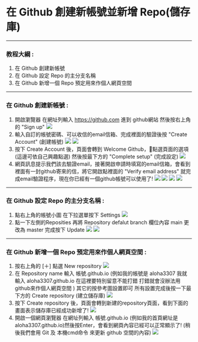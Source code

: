 # 在 Github 創建新帳號並新增 Repo(儲存庫)

-----

### 教程大綱 :

1. 在 Github 創建新帳號
2. 在 Github 設定 Repo 的主分支名稱
3. 在 Github 新增一個 Repo 預定用來作個人網頁空間

-----

### 在 Github 創建新帳號 :

1. 開啟瀏覽器 在網址列輸入 https://github.com 進到 github網站 然後按右上角的 "Sign up"
![](images/github-sign/github-sign-001.png)
2. 輸入自訂的帳號密碼、可以收信的email信箱、完成裡面的驗證後按 "Create Account" (創建帳號)
![](images/github-sign/github-sign-002-003.png)
![](images/github-sign/github-sign-004.png)
3. 按下 Create Account 後，頁面會轉到 Welcome Github，點選頁面的選項(這邊可依自己興趣點選) 然後按最下方的 "Complete setup" (完成設定)
![](images/github-sign/github-sign-006-007-008.png)
4. 網頁訊息提示我們該去驗證email，接著開啟申請時填寫的email信箱，會看到裡面有一封github寄來的信，將它開啟點裡面的 "Verify email address" 就完成email驗證程序，現在你已經有一個github帳號可以使用了!
![](images/github-sign/github-sign-009.png)
![](images/github-sign/github-sign-010.png)
![](images/github-sign/github-sign-011.png)
![](images/github-sign/github-sign-012.png)

-----

### 在 Github 設定 Repo 的主分支名稱 :

1. 點右上角的帳號小圖 在下拉選單按下 Settings
![](images/github-setting/github-setting-001.png)
2. 點一下左側的Reposities 再將 Repository defalut branch 欄位內容 main 更改為 master 完成按下 Update
![](images/github-setting/github-setting-002.png)
![](images/github-setting/github-setting-003.png)

-----

### 在 Github 新增一個 Repo 預定用來作個人網頁空間 :
1. 按右上角的 [＋] 點選 New repository
![](images/github-new-repo/github-new-repo-001.png)
2. 在 Repository name 輸入 帳號.github.io (例如我的帳號是 aloha3307 我就輸入 aloha3307.github.io 在這裡要特別留意不能打錯 打錯就會沒辦法用github來作個人網頁空間 ) 其它的按參考圖設置即可 所有設置完成後按一下最下方的 Create repository (建立儲存庫)
![](images/github-new-repo/github-new-repo-002.png)
3. 按下 Create repository 後，頁面會轉到新建的repository頁面，看到下面的畫面表示儲存庫已經成功新增了!
![](images/github-new-repo/github-new-repo-003.png)
4. 開啟一個網頁瀏覽器 在網址列輸入 帳號.github.io (例如我的首頁網址是 aloha3307.github.io)然後按Enter，會看到網頁內容已經可以正常顯示了! (稍後我們會用 Git 及 本機cmd命令 來更新 github 空間的內容)
![](images/github-new-repo/github-new-repo-004.png)
